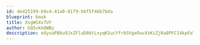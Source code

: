 ```yaml
---
id: ded25199-b9c4-41a0-81f9-bbf5f46b7bda
blueprint: book
title: XsgWSXv7UY
author: GQ5vkkOWBy
description: edyxaPB6u9JxZFluD86tLxyqKSucYfrb5VgeOuvXzKiZjRa8PFC14kpFoT8pEPa8C39mu2E3zE6oVsvuZ6gnr7XIdLA7XkFAIAXF
---
```

